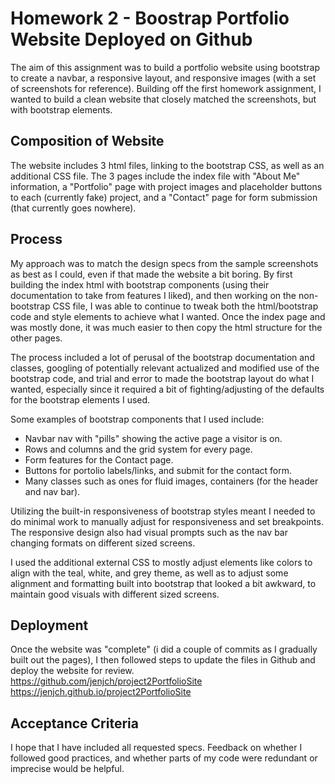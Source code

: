 # Homework 2 - Boostrap Portfolio Website Deployed on Github

The aim of this assignment was to build a portfolio website using bootstrap to create a navbar, a responsive layout, and responsive images (with a set of screenshots for reference). Building off the first homework assignment, I wanted to build a clean website that closely matched the screenshots, but with bootstrap elements.

## Composition of Website

The website includes 3 html files, linking to the bootstrap CSS, as well as an additional CSS file. The 3 pages include the index file with "About Me" information, a "Portfolio" page with project images and placeholder buttons to each (currently fake) project, and a "Contact" page for form submission (that currently goes nowhere).

## Process

My approach was to match the design specs from the sample screenshots as best as I could, even if that made the website a bit boring. By first building the index html with bootstrap components (using their documentation to take from features I liked), and then working on the non-bootstrap CSS file, I was able to continue to tweak both the html/bootstrap code and style elements to achieve what I wanted. Once the index page and was mostly done, it was much easier to then copy the html structure for the other pages.

The process included a lot of perusal of the bootstrap documentation and classes, googling of potentially relevant actualized and modified use of the bootstrap code, and trial and error to made the bootstrap layout do what I wanted, especially since it required a bit of fighting/adjusting of the defaults for the bootstrap elements I used. 

Some examples of bootstrap components that I used include:
* Navbar nav with "pills" showing the active page a visitor is on.
* Rows and columns and the grid system for every page.
* Form features for the Contact page.
* Buttons for portolio labels/links, and submit for the contact form.
* Many classes such as ones for fluid images, containers (for the header and nav bar).

Utilizing the built-in responsiveness of bootstrap styles meant I needed to do minimal work to manually adjust for responsiveness and set breakpoints. The responsive design also had visual prompts such as the nav bar changing formats on different sized screens.

I used the additional external CSS to mostly adjust elements like colors to align with the teal, white, and grey theme, as well as to adjust some alignment and formatting built into bootstrap that looked a bit awkward, to maintain good visuals with different sized screens.

## Deployment

Once the website was "complete" (i did a couple of commits as I gradually built out the pages), I then followed steps to update the files in Github and deploy the website for review. 
https://github.com/jenjch/project2PortfolioSite
https://jenjch.github.io/project2PortfolioSite

## Acceptance Criteria

I hope that I have included all requested specs. Feedback on whether I followed good practices, and whether parts of my code were redundant or imprecise would be helpful.  
